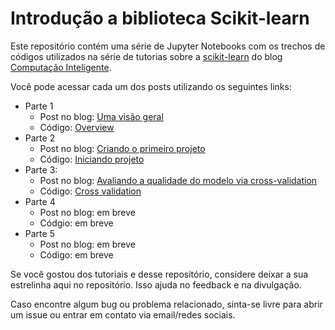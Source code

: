 # Introdução a biblioteca Scikit-learn
Este repositório contém uma série de Jupyter Notebooks com os trechos de códigos utilizados na série de tutorias sobre a [scikit-learn](https://scikit-learn.org/) do blog [Computação Inteligente](http://computacaointeligente.com.br/).

Você pode acessar cada um dos posts utilizando os seguintes links:
- Parte 1
    - Post no blog: [Uma visão geral](http://computacaointeligente.com.br/outros/intro-sklearn-part-1/)
    - Código: [Overview](1_overview)
- Parte 2
    - Post no blog: [Criando o primeiro projeto](http://computacaointeligente.com.br/outros/intro-sklearn-part-2/)
    - Código: [Iniciando projeto](2_iniciando_projeto)
- Parte 3:
    - Post no blog: [Avaliando a qualidade do modelo via cross-validation](http://computacaointeligente.com.br/outros/intro-sklearn-part-3)
    - Código: [Cross validation](3_cross_validation)    
- Parte 4
    - Post no blog: em breve
    - Códgio: em breve    
- Parte 5
    - Post no blog: em breve
    - Código: em breve

Se você gostou dos tutoriais e desse repositório, considere deixar a sua estrelinha aqui no repositório. Isso ajuda no feedback e na divulgação.

Caso encontre algum bug ou problema relacionado, sinta-se livre para abrir um issue ou entrar em contato via email/redes sociais.